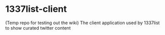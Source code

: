 # 1337list-client
(Temp repo for testing out the wiki) The client application used by 1337list to show curated twitter content
